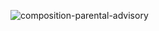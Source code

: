 ![composition-parental-advisory](https://github.com/user-attachments/assets/7ade81eb-4949-4c02-9ca9-6ddd2d903759)
